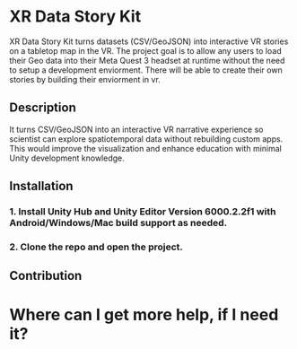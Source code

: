 # XR Data Story Kit
XR Data Story Kit turns datasets (CSV/GeoJSON) into interactive VR stories on a tabletop map in the VR. The project goal is to allow any users to load their Geo data into their Meta Quest 3 headset at runtime without the need to setup a development enviorment. There will be able to create their own stories by building their enviorment in vr. 

## Description
It turns CSV/GeoJSON into an interactive VR narrative experience so scientist can explore spatiotemporal data without rebuilding custom apps. This would improve the visualization and enhance education with minimal Unity development knowledge.

## Installation
### 1. Install Unity Hub and Unity Editor Version 6000.2.2f1 with Android/Windows/Mac build support as needed.
### 2. Clone the repo and open the project.

## Contribution
# Where can I get more help, if I need it?
